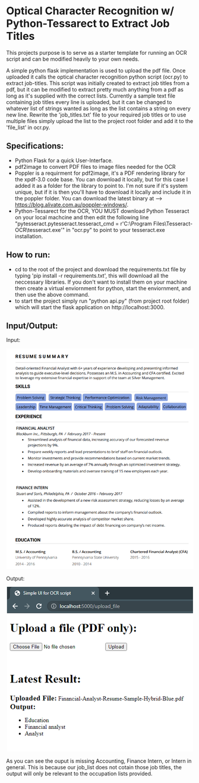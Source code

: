 # Optical Character Recognition w/ Python-Tessarect to Extract Job Titles
This projects purpose is to serve as a starter template for running an OCR script and can be modified heavily to your own needs. 

A simple python flask implementation is used to upload the pdf file. Once uploaded it calls the optical character recognition python script (ocr.py) to extract job-titles. This script was initially created to extract job titles from a pdf, but it can be modified to extract pretty much anything from a pdf as long as it's supplied with the correct lists. Currently a sample text file containing job titles every line is uploaded, but it can be changed to whatever list of strings wanted as long as the list contains a string on every new line. Rewrite the 'job_titles.txt' file to your required job titles or to use multiple files simply upload the list to the project root folder and add it to the 'file_list' in ocr.py.

## Specifications:
- Python Flask for a quick User-Interface.
- pdf2image to convert PDF files to image files needed for the OCR
- Poppler is a requirment for pdf2image, it's a PDF rendering library for the xpdf-3.0 code base. You can download it locally, but for this case I added it as a folder for the library to point to. I'm not sure if it's system unique, but if it is then you'll have to download it locally and include it in the poppler folder. You can download the latest binary at --> https://blog.alivate.com.au/poppler-windows/. 
- Python-Tessarect for the OCR, YOU MUST download Python Tesseract on your local machcine and then edit the following line "pytesseract.pytesseract.tesseract_cmd = r'C:\Program Files\Tesseract-OCR\tesseract.exe'" in "ocr.py" to point to your tesseract.exe installation.

## How to run:
- cd to the root of the project and download the requirements.txt file by typing 'pip install -r requirements.txt', this will download all the neccessary libraries. If you don't want to install them on your machine then create a virtual enviornment for python, start the enviornment, and then use the above command.  
- to start the project simply run "python api.py" (from project root folder) which will start the flask application on http://localhost:3000.

## Input/Output:
Input:
<p align="center">
  <img src="assets/pdf_example.PNG">
</p>

Output:
<p align="center">
  <img src="assets/output.PNG">
</p>

As you can see the ouput is missing Accounting, Finance Intern, or Intern in general. This is because our job_list does not cotain those job titles, the output will only be relevant to the occupation lists provided. 
